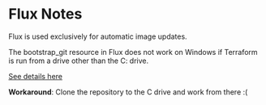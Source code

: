 # Flux Notes

Flux is used exclusively for automatic image updates.

The bootstrap_git resource in Flux does not work on Windows if Terraform is run from a drive other than the C: drive.

[See details here](https://github.com/fluxcd/flux2/issues/1153)

**Workaround**: Clone the repository to the C drive and work from there :(
